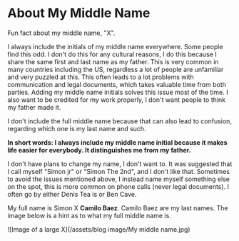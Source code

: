 # About My Middle Name

Fun fact about my middle name, "X".

I always include the initials of my middle name everywhere. Some people find this odd. I don't do this for any cultural reasons, I do this because I share the same first and last name as my father. This is very common in many countries including the US, regardless a lot of people are unfamiliar and very puzzled at this. This often leads to a lot problems with communication and legal documents, which takes valuable time from both parties. Adding my middle name initials solves this issue most of the time.
I also want to be credited for my work properly, I don't want people to think my father made it.

I don't include the full middle name because that can also lead to confusion, regarding which one is my last name and such.

**In short words: I always include my middle name initial because it makes life easier for everybody. It distinguishes me from my father.**

I don't have plans to change my name, I don't want to. It was suggested that I call myself "Simon jr" or "Simon The 2nd", and I don't like that. Sometimes to avoid the issues mentioned above, I instead name myself something else on the spot, this is more common on phone calls (never legal documents). I often go by either Denis Tea is or Ben Cave.

My full name is Simon X **Camilo Baez**. Camilo Baez are my last names. The image below is a hint as to what my full middle name is.

![Image of a large X](/assets/blog image/My middle name.jpg)
